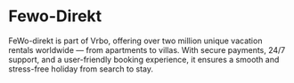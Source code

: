 # Fewo-Direkt
FeWo-direkt is part of Vrbo, offering over two million unique vacation rentals worldwide — from apartments to villas. With secure payments, 24/7 support, and a user-friendly booking experience, it ensures a smooth and stress-free holiday from search to stay.
